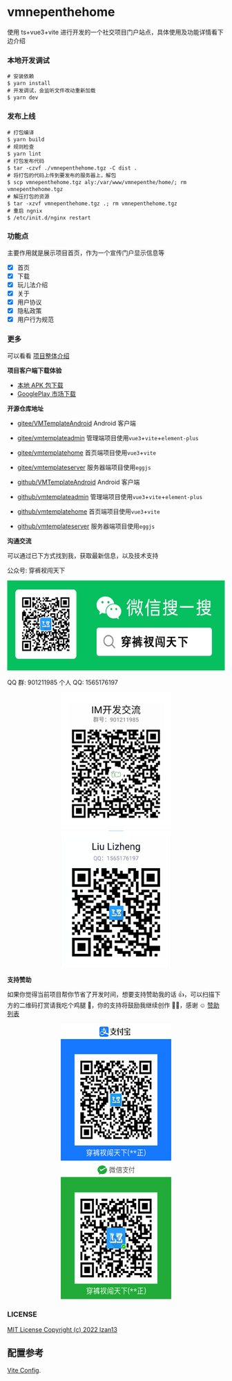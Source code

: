 # vmnepenthehome

使用 ts+vue3+vite 进行开发的一个社交项目门户站点，具体使用及功能详情看下边介绍

### 本地开发调试

```shell
# 安装依赖
$ yarn install
# 开发调试，会监听文件改动重新加载
$ yarn dev
```

### 发布上线

```
# 打包编译
$ yarn build
# 规则检查
$ yarn lint
# 打包发布代码
$ tar -czvf ./vmnepenthehome.tgz -C dist .
# 将打包的代码上传到要发布的服务器上，解包
$ scp vmnepenthehome.tgz aly:/var/www/vmnepenthe/home/; rm vmnepenthehome.tgz
# 解压打包的资源
$ tar -xzvf vmnepenthehome.tgz .; rm vmnepenthehome.tgz
# 重启 ngnix
$ /etc/init.d/nginx restart
```

### 功能点

主要作用就是展示项目首页，作为一个宣传门户显示信息等

- [x] 首页
- [x] 下载
- [x] 玩儿法介绍
- [x] 关于
- [x] 用户协议
- [x] 隐私政策
- [x] 用户行为规范

### 更多

可以看看 [项目整体介绍](https://www.yuque.com/lzan13/fn003n/ypa51f)

**项目客户端下载体验**

- [本地 APK 包下载](http://app.melove.net/fwn)
- [GooglePlay 市场下载](https://play.google.com/store/apps/details?id=com.vmloft.develop.app.nepenthe)

**开源仓库地址**

- [gitee/VMTemplateAndroid](https://gitee.com/lzan13/VMTemplateAndroid) Android 客户端
- [gitee/vmtemplateadmin](https://gitee.com/lzan13/vmtemplateadmin) 管理端项目使用`vue3`+`vite`+`element-plus`
- [gitee/vmtemplatehome](https://gitee.com/lzan13/vmtemplatehome) 首页端项目使用`vue3`+`vite`
- [gitee/vmtemplateserver](https://gitee.com/lzan13/vmtemplateserver) 服务器端项目使用`eggjs`

- [github/VMTemplateAndroid](https://github.com/lzan13/VMTemplateAndroid) Android 客户端
- [github/vmtemplateadmin](https://github.com/lzan13/vmtemplateadmin) 管理端项目使用`vue3`+`vite`+`element-plus`
- [github/vmtemplatehome](https://github.com/lzan13/vmtemplatehome) 首页端项目使用`vue3`+`vite`
- [github/vmtemplateserver](https://github.com/lzan13/vmtemplateserver) 服务器端项目使用`eggjs`

**沟通交流**

可以通过已下方式找到我，获取最新信息，以及技术支持

公众号: 穿裤衩闯天下

<div align="center">
    <img src="./images/wechatSubscribeGreen.jpg" width="570px" height="208px" alt="公众号: 穿裤衩闯天下"/>
</div>

QQ 群: 901211985 个人 QQ: 1565176197

<div align="center">
    <img src="./images/imGroup.jpg" width="256px" height="316.5px" alt="QQ 交流群"/>
    <img src="./images/qqQR1565176197.jpg" width="256px" height="316.5px" alt="个人 QQ"/>
</div>

**支持赞助**

如果你觉得当前项目帮你节省了开发时间，想要支持赞助我的话 👍，可以扫描下方的二维码打赏请我吃个鸡腿 🍗，你的支持将鼓励我继续创作 👨‍💻‍，感谢 ☺️ [赞助列表](./sponsor.md)

<div align="center">
    <img src="./images/payQRAli.jpg" width="256px" height="316.5px" alt="支付宝捐赠"/>
    <img src="./images/payQRWeChat.jpg" width="256px" height="316.5px" alt="微信捐赠"/>
</div>

### LICENSE

[MIT License Copyright (c) 2022 lzan13](./LICENSE)

## 配置参考

[Vite Config](https://vitejs.dev/config/).
